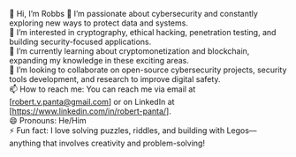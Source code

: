 👋 Hi, I’m Robbs
🔐 I’m passionate about cybersecurity and constantly exploring new ways to protect data and systems.  
👀 I’m interested in cryptography, ethical hacking, penetration testing, and building security-focused applications.  
🌱 I’m currently learning about cryptomonetization and blockchain, expanding my knowledge in these exciting areas.  
💞️ I’m looking to collaborate on open-source cybersecurity projects, security tools development, and research to improve digital safety.  
📫 How to reach me: You can reach me via email at [robert.v.panta@gmail.com] or on LinkedIn at [https://www.linkedin.com/in/robert-panta/].  
😄 Pronouns: He/Him  
⚡ Fun fact: I love solving puzzles, riddles, and building with Legos—anything that involves creativity and problem-solving!
